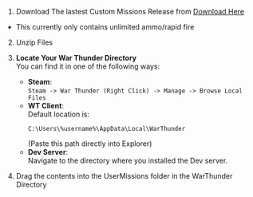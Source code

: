 1. Download The lastest Custom Missions Release from [Download Here](https://github.com/TheUnsocialEngineer/Ask3lad-Ammo/releases/download/v1-missions/ask3lad_testdrive_missions.zip)
- This currently only contains unlimited ammo/rapid fire

2. Unzip Files

3. **Locate Your War Thunder Directory**  
   You can find it in one of the following ways:
   - **Steam**:  
     `Steam -> War Thunder (Right Click) -> Manage -> Browse Local Files`
   - **WT Client**:  
     Default location is:  
     ```
     C:\Users\%username%\AppData\Local\WarThunder
     ```
     (Paste this path directly into Explorer)
   - **Dev Server**:  
     Navigate to the directory where you installed the Dev server.
     
4. Drag the contents into the UserMissions folder in the WarThunder Directory
